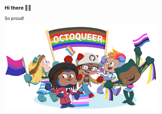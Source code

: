 ### Hi there 🏳️‍🌈

So proud!

![I'm a top, not bottom. | 我是一个纯1，不当0](https://raw.githubusercontent.com/WenTop1/WenTop1/master/Octoqueer.png)
